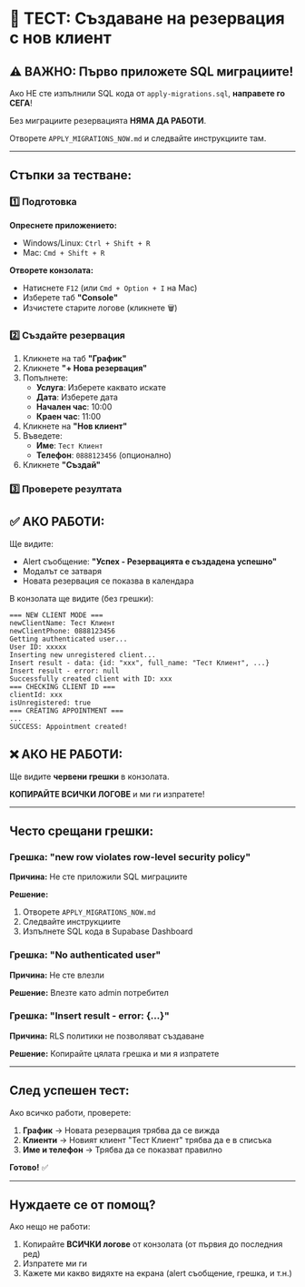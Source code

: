 # 🧪 ТЕСТ: Създаване на резервация с нов клиент

## ⚠️ ВАЖНО: Първо приложете SQL миграциите!

Ако НЕ сте изпълнили SQL кода от `apply-migrations.sql`, **направете го СЕГА**!

Без миграциите резервацията **НЯМА ДА РАБОТИ**.

Отворете `APPLY_MIGRATIONS_NOW.md` и следвайте инструкциите там.

---

## Стъпки за тестване:

### 1️⃣ Подготовка

**Опреснете приложението:**
- Windows/Linux: `Ctrl + Shift + R`
- Mac: `Cmd + Shift + R`

**Отворете конзолата:**
- Натиснете `F12` (или `Cmd + Option + I` на Mac)
- Изберете таб **"Console"**
- Изчистете старите логове (кликнете 🗑️)

### 2️⃣ Създайте резервация

1. Кликнете на таб **"График"**
2. Кликнете **"+ Нова резервация"**
3. Попълнете:
   - **Услуга**: Изберете каквато искате
   - **Дата**: Изберете дата
   - **Начален час**: 10:00
   - **Краен час**: 11:00
4. Кликнете на **"Нов клиент"**
5. Въведете:
   - **Име**: `Тест Клиент`
   - **Телефон**: `0888123456` (опционално)
6. Кликнете **"Създай"**

### 3️⃣ Проверете резултата

## ✅ АКО РАБОТИ:

Ще видите:
- Alert съобщение: **"Успех - Резервацията е създадена успешно"**
- Модалът се затваря
- Новата резервация се показва в календара

В конзолата ще видите (без грешки):
```
=== NEW CLIENT MODE ===
newClientName: Тест Клиент
newClientPhone: 0888123456
Getting authenticated user...
User ID: xxxxx
Inserting new unregistered client...
Insert result - data: {id: "xxx", full_name: "Тест Клиент", ...}
Insert result - error: null
Successfully created client with ID: xxx
=== CHECKING CLIENT ID ===
clientId: xxx
isUnregistered: true
=== CREATING APPOINTMENT ===
...
SUCCESS: Appointment created!
```

## ❌ АКО НЕ РАБОТИ:

Ще видите **червени грешки** в конзолата.

**КОПИРАЙТЕ ВСИЧКИ ЛОГОВЕ** и ми ги изпратете!

---

## Често срещани грешки:

### Грешка: "new row violates row-level security policy"

**Причина:** Не сте приложили SQL миграциите

**Решение:**
1. Отворете `APPLY_MIGRATIONS_NOW.md`
2. Следвайте инструкциите
3. Изпълнете SQL кода в Supabase Dashboard

### Грешка: "No authenticated user"

**Причина:** Не сте влезли

**Решение:** Влезте като admin потребител

### Грешка: "Insert result - error: {...}"

**Причина:** RLS политики не позволяват създаване

**Решение:** Копирайте цялата грешка и ми я изпратете

---

## След успешен тест:

Ако всичко работи, проверете:

1. **График** → Новата резервация трябва да се вижда
2. **Клиенти** → Новият клиент "Тест Клиент" трябва да е в списъка
3. **Име и телефон** → Трябва да се показват правилно

**Готово!** ✅

---

## Нуждаете се от помощ?

Ако нещо не работи:
1. Копирайте **ВСИЧКИ логове** от конзолата (от първия до последния ред)
2. Изпратете ми ги
3. Кажете ми какво видяхте на екрана (alert съобщение, грешка, и т.н.)
